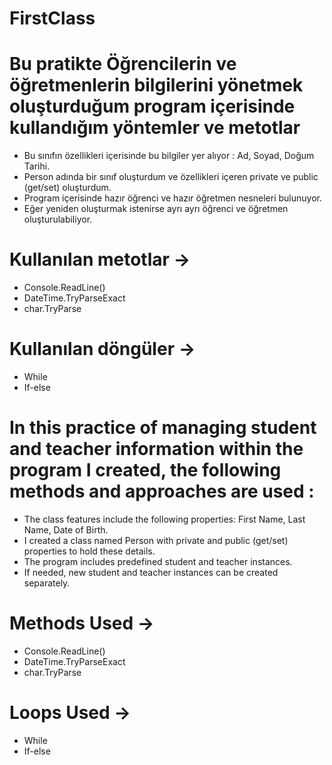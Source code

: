 # FirstClass

# Bu pratikte Öğrencilerin ve öğretmenlerin bilgilerini yönetmek oluşturduğum program içerisinde kullandığım yöntemler ve metotlar 
- Bu sınıfın özellikleri içerisinde bu bilgiler yer alıyor : Ad, Soyad, Doğum Tarihi.
- Person adında bir sınıf oluşturdum ve özellikleri içeren private ve public (get/set) oluşturdum. 
- Program içerisinde hazır öğrenci ve hazır öğretmen nesneleri bulunuyor.
- Eğer yeniden oluşturmak istenirse ayrı ayrı öğrenci ve öğretmen oluşturulabiliyor.
  
 # Kullanılan metotlar ->
- Console.ReadLine()
- DateTime.TryParseExact
- char.TryParse

# Kullanılan döngüler ->
- While
- If-else

# In this practice of managing student and teacher information within the program I created, the following methods and approaches are used :
- The class features include the following properties: First Name, Last Name, Date of Birth.
- I created a class named Person with private and public (get/set) properties to hold these details.
- The program includes predefined student and teacher instances.
- If needed, new student and teacher instances can be created separately.

# Methods Used ->
- Console.ReadLine()
- DateTime.TryParseExact
- char.TryParse

# Loops Used ->
- While
- If-else

